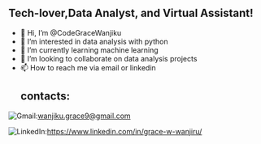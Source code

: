 ## Tech-lover,Data Analyst, and Virtual Assistant!
- 👋 Hi, I’m @CodeGraceWanjiku
- 👀 I’m interested in data analysis with python
- 🌱 I’m currently learning machine learning
- 💞️ I’m looking to collaborate on data analysis projects
- 📫 How to reach me via email or linkedin
  ## contacts:
![Gmail](https://img.shields.io/badge/Gmail-D14836?style=for-the-badge&logo=gmail&logoColor=white):wanjiku.grace9@gmail.com

![LinkedIn](https://img.shields.io/badge/linkedin-%230077B5.svg?style=for-the-badge&logo=linkedin&logoColor=white):https://www.linkedin.com/in/grace-w-wanjiru/

     
  


<!---
CodeGraceWanjiku/CodeGraceWanjiku is a ✨ special ✨ repository because its `README.md` (this file) appears on your GitHub profile.
You can click the Preview link to take a look at your changes.
--->
